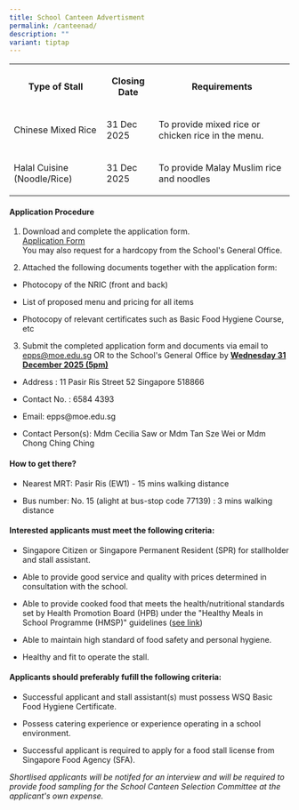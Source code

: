 ```yaml
---
title: School Canteen Advertisment
permalink: /canteenad/
description: ""
variant: tiptap
---
```

<table style="minWidth: 75px">
<colgroup>
<col>
<col>
<col>
</colgroup>
<tbody>
<tr>
<th rowspan="1" colspan="1">
<p><strong>Type of Stall</strong>
</p>
</th>
<th rowspan="1" colspan="1">
<p>Closing Date</p>
</th>
<th rowspan="1" colspan="1">
<p>Requirements</p>
</th>
</tr>
<tr>
<td rowspan="1" colspan="1">
<p>Chinese Mixed Rice</p>
</td>
<td rowspan="1" colspan="1">
<p>31 Dec 2025</p>
</td>
<td rowspan="1" colspan="1">
<p>To provide mixed rice or chicken rice in the menu.</p>
</td>
</tr>
<tr>
<td rowspan="1" colspan="1">
<p>Halal Cuisine (Noodle/Rice)</p>
</td>
<td rowspan="1" colspan="1">
<p>31 Dec 2025</p>
</td>
<td rowspan="1" colspan="1">
<p>To provide Malay Muslim rice and noodles</p>
</td>
</tr>
</tbody>
</table>
<h4>Application Procedure</h4>
<ol data-tight="true" class="tight">
<li>
<p>Download and complete the application form.
<br><a href="/files/canappbf7.pdf" rel="noopener noreferrer nofollow" target="_blank">Application Form</a> 
<br>You may also request for a hardcopy from the School's General Office.</p>
</li>
<li>
<p>Attached the following documents together with the application form:</p>
</li>
</ol>
<ul data-tight="true" class="tight">
<li>
<p>Photocopy of the NRIC (front and back)</p>
</li>
<li>
<p>List of proposed menu and pricing for all items</p>
</li>
<li>
<p>Photocopy of relevant certificates such as Basic Food Hygiene Course,
etc</p>
</li>
</ul>
<ol start="3" data-tight="true" class="tight">
<li>
<p>Submit the completed application form and documents via email to <a href="epps@moe.edu.sg" rel="noopener noreferrer nofollow" target="_blank">epps@moe.edu.sg</a> OR
to the School's General Office by <strong><u>Wednesday 31 December 2025 (5pm)</u></strong>
</p>
</li>
</ol>
<ul data-tight="true" class="tight">
<li>
<p>Address : 11 Pasir Ris Street 52 Singapore 518866</p>
</li>
<li>
<p>Contact No. : 6584 4393</p>
</li>
<li>
<p>Email: epps@moe.edu.sg</p>
</li>
<li>
<p>Contact Person(s): Mdm Cecilia Saw or Mdm Tan Sze Wei or Mdm Chong Ching
Ching</p>
</li>
</ul>
<h4>How to get there?</h4>
<ul data-tight="true" class="tight">
<li>
<p>Nearest MRT: Pasir Ris (EW1) - 15 mins walking distance</p>
</li>
<li>
<p>Bus number: No. 15 (alight at bus-stop code 77139) : 3 mins walking distance</p>
</li>
</ul>
<h4>Interested applicants must meet the following criteria:</h4>
<ul data-tight="true" class="tight">
<li>
<p>Singapore Citizen or Singapore Permanent Resident (SPR) for stallholder
and stall assistant.</p>
</li>
<li>
<p>Able to provide good service and quality with prices determined in consultation
with the school.</p>
</li>
<li>
<p>Able to provide cooked food that meets the health/nutritional standards
set by Health Promotion Board (HPB) under the "Healthy Meals in School
Programme (HMSP)" guidelines (<a href="https://www.hpb.gov.sg/schools/school-programmes/healthy-meals-in-schools-programme" rel="noopener noreferrer nofollow" target="_blank">see link</a>)</p>
</li>
<li>
<p>Able to maintain high standard of food safety and personal hygiene.</p>
</li>
<li>
<p>Healthy and fit to operate the stall.</p>
</li>
</ul>
<h4>Applicants should preferably fufill the following criteria:</h4>
<ul data-tight="true" class="tight">
<li>
<p>Successful applicant and stall assistant(s) must possess WSQ Basic Food
Hygiene Certificate.</p>
</li>
<li>
<p>Possess catering experience or experience operating in a school environment.</p>
</li>
<li>
<p>Successful applicant is required to apply for a food stall license from
Singapore Food Agency (SFA).</p>
</li>
</ul>
<p><em>Shortlised applicants will be notifed for an interview and will be required to provide food sampling for the School Canteen Selection Committee at the applicant's own expense.</em>
</p>